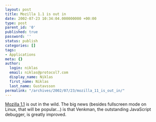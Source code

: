 ```yaml
---
layout: post
title: Mozilla 1.1 is out in
date: 2002-07-23 10:34:04.000000000 +00:00
type: post
parent_id: '0'
published: true
password: ''
status: publish
categories: []
tags:
- Applications
meta: {}
author:
  login: niklas
  email: niklas@protocol7.com
  display_name: Niklas
  first_name: Niklas
  last_name: Gustavsson
permalink: "/archives/2002/07/23/mozilla_11_is_out_in/"
---
```

[Mozilla 1.1](http://www.mozilla.org/releases/mozilla1.1b/) is out in the wild. The big news (besides fullscreen mode on Linux, that will be popular...) is that Venkman, the outstanding JavaScript debugger, is greatly improved.

